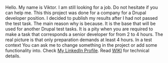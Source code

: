 Hello. My name is Viktor. I am still looking for a job. Do not hesitate if you can help me. This this project was done for a company for a Drupal developer position. I decided to publish my results after I had not passed the test task. The main reason why is because. It is the base that will be used for another Drupal test tasks. It is a pity when you are required to make a task that corresponds a senior developer for from 2 to 4 hours. The real picture is that only preparation demands at least 4 hours. In a test context You can ask me to change something in the project or add some functionality into. Check [My LinkedIn Profile](https://www.linkedin.com/in/viktor-shelepen-0a7962103/). Read [WIKI](https://github.com/vlikin/test-task-daxx-drupal-8/wiki) for technical details.